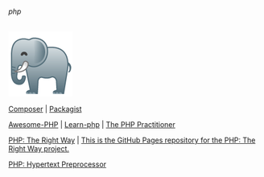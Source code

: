 ###### php

![](../img/php.png)

[Composer](https://getcomposer.org/ "Dependency Manager for PHP") | [Packagist](https://packagist.org/ "The PHP Package Repository")

[Awesome-PHP](https://github.com/ziadoz/awesome-php "A curated list of amazingly awesome PHP libraries, resources and shiny things.") | [Learn-php](https://github.com/odan/learn-php "Learn modern PHP") | [The PHP Practitioner](https://laracasts.com/series/php-for-beginners)

[PHP: The Right Way](https://phptherightway.com/) | [This is the GitHub Pages repository for the PHP: The Right Way project.](https://github.com/codeguy/php-the-right-way "An easy-to-read, quick reference for PHP best practices, accepted coding standards, and links to authoritative tutorials around the Web")

[PHP: Hypertext Preprocessor](http://php.net/)
